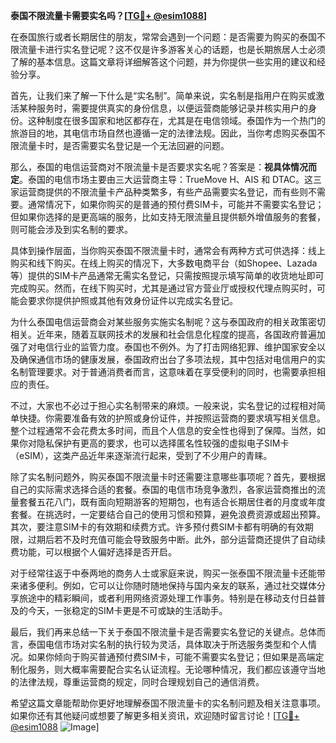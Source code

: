 **泰国不限流量卡需要实名吗？[[TG💪+ @esim1088](https://t.me/s/esim1088)]**

在泰国旅行或者长期居住的朋友，常常会遇到一个问题：是否需要为购买的泰国不限流量卡进行实名登记呢？这不仅是许多游客关心的话题，也是长期旅居人士必须了解的基本信息。这篇文章将详细解答这个问题，并为你提供一些实用的建议和经验分享。

首先，让我们来了解一下什么是“实名制”。简单来说，实名制是指用户在购买或激活某种服务时，需要提供真实的身份信息，以便运营商能够记录并核实用户的身份。这种制度在很多国家和地区都存在，尤其是在电信领域。泰国作为一个热门的旅游目的地，其电信市场自然也遵循一定的法律法规。因此，当你考虑购买泰国不限流量卡时，是否需要实名登记是一个无法回避的问题。

那么，泰国的电信运营商对不限流量卡是否要求实名呢？答案是：**视具体情况而定**。泰国的电信市场主要由三大运营商主导：TrueMove H、AIS 和 DTAC。这三家运营商提供的不限流量卡产品种类繁多，有些产品需要实名登记，而有些则不需要。通常情况下，如果你购买的是普通的预付费SIM卡，可能并不需要实名登记；但如果你选择的是更高端的服务，比如支持无限流量且提供额外增值服务的套餐，则可能会涉及到实名制的要求。

具体到操作层面，当你购买泰国不限流量卡时，通常会有两种方式可供选择：线上购买和线下购买。在线上购买的情况下，大多数电商平台（如Shopee、Lazada等）提供的SIM卡产品通常无需实名登记，只需按照提示填写简单的收货地址即可完成购买。然而，在线下购买时，尤其是通过官方营业厅或授权代理点购买时，可能会要求你提供护照或其他有效身份证件以完成实名登记。

为什么泰国电信运营商会对某些服务实施实名制呢？这与泰国政府的相关政策密切相关。近年来，随着互联网技术的发展和社会信息化程度的提高，各国政府普遍加强了对电信行业的监管力度。泰国也不例外。为了打击网络犯罪、维护国家安全以及确保通信市场的健康发展，泰国政府出台了多项法规，其中包括对电信用户的实名制管理要求。对于普通消费者而言，这意味着在享受便利的同时，也需要承担相应的责任。

不过，大家也不必过于担心实名制带来的麻烦。一般来说，实名登记的过程相对简单快捷。你需要准备有效的护照或身份证件，并按照运营商的要求填写相关信息。整个过程通常不会花费太多时间，而且个人信息的安全性也得到了保障。当然，如果你对隐私保护有更高的要求，也可以选择匿名性较强的虚拟电子SIM卡（eSIM），这类产品近年来逐渐流行起来，受到了不少用户的青睐。

除了实名制问题外，购买泰国不限流量卡时还需要注意哪些事项呢？首先，要根据自己的实际需求选择合适的套餐。泰国的电信市场竞争激烈，各家运营商推出的流量套餐五花八门，既有面向短期游客的短期包，也有适合长期居住者的月度或年度套餐。在挑选时，一定要结合自己的使用习惯和预算，避免浪费资源或超出预算。其次，要注意SIM卡的有效期和续费方式。许多预付费SIM卡都有明确的有效期限，过期后若不及时充值可能会导致服务中断。此外，部分运营商还提供了自动续费功能，可以根据个人偏好选择是否开启。

对于经常往返于中泰两地的商务人士或家庭来说，购买一张泰国不限流量卡还能带来诸多便利。例如，它可以让你随时随地保持与国内亲友的联系，通过社交媒体分享旅途中的精彩瞬间，或者利用网络资源处理工作事务。特别是在移动支付日益普及的今天，一张稳定的SIM卡更是不可或缺的生活助手。

最后，我们再来总结一下关于泰国不限流量卡是否需要实名登记的关键点。总体而言，泰国电信市场对实名制的执行较为灵活，具体取决于所选服务类型和个人情况。如果你倾向于购买普通预付费SIM卡，可能不需要实名登记；但如果是高端定制化服务，则大概率需要配合实名认证流程。无论哪种情况，我们都应该遵守当地的法律法规，尊重运营商的规定，同时合理规划自己的通信消费。

希望这篇文章能帮助你更好地理解泰国不限流量卡的实名制问题及相关注意事项。如果你还有其他疑问或想要了解更多相关资讯，欢迎随时留言讨论！[[TG💪+ @esim1088](https://t.me/s/esim1088) ![Image](https://i.postimg.cc/4NQfJmqS/Snipaste-2025-05-13-00-14-12.png)]